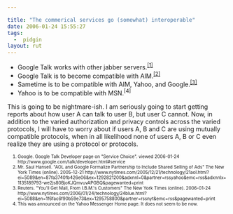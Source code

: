 ```yaml
---

title: "The commerical services go (somewhat) interoperable"
date: 2006-01-24 15:55:27
tags:
  -  pidgin
layout: rut
---
```


<p><ul> <li>Google Talk works with other jabber servers.<sup><a href="http://www.google.com/talk/developer.html#service" title="Google developer's page, section on 'Service Choice'">[1]</a></sup></li> <li>Google Talk is to become compatible with AIM.<sup><a href="http://www.nytimes.com/2005/12/21/technology/21aol.html?ei=5089&amp;en=87fa3740fb426e06&amp;ex=1292821200&amp;adxnnl=0&amp;partner=rssyahoo&amp;emc=rss&amp;adxnnlx=1135189793-we2js80BjoKJQmvuvAPGBQ&amp;pagewanted=print" title="AOL and Google Formalize Partnership to Include Shared Selling of Ads">[2]</a></sup></li> <li>Sametime is to be compatible with AIM, Yahoo, and Google.<sup><a href="http://www.nytimes.com/2006/01/24/technology/24blue.html?ei=5088&amp;en=1f6fac6f90b59e73&amp;ex=1295758800&amp;partner=rssnyt&amp;emc=rss&amp;pagewanted=print" title="You'll Get Mail, From I.B.M.'s Customers">[3]</a></sup></li> <li>Yahoo is to be compatible with MSN.<sup>[4]</sup></li></ul></p>   <p>This is going to be nightmare-ish.  I am seriously going to start getting reports about how user A can talk to user B, but user C cannot.  Now, in addition to the varied authorization and privacy controls across the varied protocols, I will have to worry about if users A, B and C are using mutually compatible protocols, when in all likelihood none of users A, B or C even realize they are using a protocol or protocols.</p>  <ol><font size="-2"><li><font size="-2">Google.  Google Talk Developer page on "Service Choice".  viewed 2006-01-24 http://www.google.com/talk/developer.html#service</font></li><li><font size="-2">Mr. Saul Hansell.  "AOL and Google Formalize Partnership to Include Shared Selling of Ads" The New York Times (online).  2005-12-21 http://www.nytimes.com/2005/12/21/technology/21aol.html?ei=5089&amp;en=87fa3740fb426e06&amp;ex=1292821200&amp;adxnnl=0&amp;partner=rssyahoo&amp;emc=rss&amp;adxnnlx=1135189793-we2js80BjoKJQmvuvAPGBQ&amp;pagewanted=print</font></li><li><font size="-2">Reuters.  "You'll Get Mail, From I.B.M.'s Customers" The New York Times (online).  2006-01-24 http://www.nytimes.com/2006/01/24/technology/24blue.html?ei=5088&amp;en=1f6fac6f90b59e73&amp;ex=1295758800&amp;partner=rssnyt&amp;emc=rss&amp;pagewanted=print</font></li><li><font size="-2">This was announced on the Yahoo Messenger Home page. It does not seem to be now.  </font></li></font></ol>

